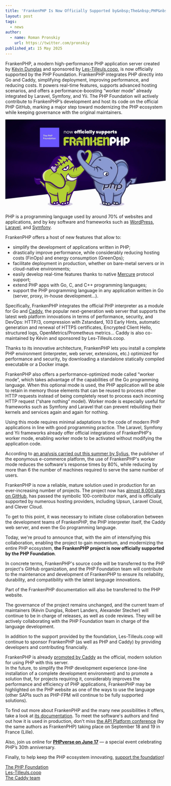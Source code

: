 ```yaml
---
title: 'FrankenPHP Is Now Officially Supported by&nbsp;The&nbsp;PHP&nbsp;Foundation'
layout: post
tags:
  - news
author:
  - name: Roman Pronskiy
    url: https://twitter.com/pronskiy
published_at: 15 May 2025
---
```


FrankenPHP, a modern high-performance PHP application server created by [Kévin Dunglas](https://dunglas.dev) and sponsored by [Les-Tilleuls.coop](http://Les-Tilleuls.coop), is now officially supported by the PHP Foundation. FrankenPHP integrates PHP directly into Go and Caddy, simplifying deployment, improving performance, and reducing costs. It powers real-time features, supports advanced hosting scenarios, and offers a performance-boosting “worker mode” already integrated by Laravel, Symfony, and Yii. The PHP Foundation will actively contribute to FrankenPHP’s development and host its code on the official PHP GitHub, marking a major step toward modernizing the PHP ecosystem while keeping governance with the original maintainers.

![FrankenPHP-PHP-Foundation](/assets/post-images/2025/2025-05-15-frankenphp.png)

PHP is a programming language used by around 70% of websites and applications, and by key software and frameworks such as [WordPress](https://wordpress.org), [Laravel](https://laravel.com), and [Symfony](https://symfony.com).

FrankenPHP offers a host of new features that allow to:

* simplify the development of applications written in PHP;
* drastically improve performance, while considerably reducing hosting costs (FinOps) and energy consumption (GreenOps);
* facilitate deployment in production, whether on bare-metal servers or in cloud-native environments;
* easily develop real-time features thanks to native [Mercure](https://mercure.rocks) protocol support;
* extend PHP apps with Go, C, and C++ programming languages;
* support the PHP programming language in any application written in Go (server, proxy, in-house development...).

Specifically, FrankenPHP integrates the official PHP interpreter as a module for Go and [Caddy](https://caddyserver.com), the popular next-generation web server that supports the latest web platform innovations in terms of performance, security, and DevOps: HTTP/3, compression with Zstandard, 103 Early Hints, automatic generation and renewal of HTTPS certificates, Encrypted Client Hello, structured logs, OpenMetrics/Prometheus metrics… Caddy is also co-maintained by Kévin and sponsored by Les-Tilleuls.coop.

Thanks to its innovative architecture, FrankenPHP lets you install a complete PHP environment (interpreter, web server, extensions, etc.) optimized for performance and security, by downloading a standalone statically compiled executable or a Docker image.

FrankenPHP also offers a performance-optimized mode called “worker mode”, which takes advantage of the capabilities of the Go programming language. When this optional mode is used, the PHP application will be able to retain in memory those elements that can be reused to process other HTTP requests instead of being completely reset to process each incoming HTTP request (“share nothing” model). Worker mode is especially useful for frameworks such as Symfony and Laravel that can prevent rebuilding their kernels and services again and again for nothing.

Using this mode requires minimal adaptations to the code of modern PHP applications in line with good programming practice. The Laravel, Symfony and Yii frameworks already offer official integrations of FrankenPHP's worker mode, enabling worker mode to be activated without modifying the application code.

According to [an analysis carried out this summer by Sylius](https://sylius.com/blog/ecosystem/month-of-sylius-august-2024/#frankenphp), the publisher of the eponymous e-commerce platform, the use of FrankenPHP's worker mode reduces the software's response times by 80%, while reducing by more than 6 the number of machines required to serve the same number of users.

FrankenPHP is now a reliable, mature solution used in production for an ever-increasing number of projects. The project now has [almost 8,000 stars on GitHub](https://github.com/dunglas/frankenphp), has passed the symbolic 100-contributor mark, and is officially supported by numerous hosting providers, including Upsun, Laravel Cloud, and Clever Cloud.

To get to this point, it was necessary to initiate close collaboration between the development teams of FrankenPHP, the PHP interpreter itself, the Caddy web server, and even the Go programming language.

Today, we're proud to announce that, with the aim of intensifying this collaboration, enabling the project to gain momentum, and modernizing the entire PHP ecosystem, **the FrankenPHP project is now officially supported by the PHP Foundation**.

In concrete terms, FrankenPHP's source code will be transferred to the PHP project's GitHub organization, and the PHP Foundation team will contribute to the maintenance and development of FrankenPHP to ensure its reliability, durability, and compatibility with the latest language innovations.

Part of the FrankenPHP documentation will also be transferred to the PHP website.

The governance of the project remains unchanged, and the current team of maintainers (Kévin Dunglas, Robert Landers, Alexander Stecher) will continue to be in charge of releases, as well as code reviews. They will be actively collaborating with the PHP Foundation team in charge of the language development.

In addition to the support provided by the foundation, Les-Tilleuls.coop will continue to sponsor FrankenPHP (as well as PHP and Caddy) by providing developers and contributing financially.

FrankenPHP is already [promoted by Caddy](https://caddyserver.com/#:~:text=4x%20faster%20PHP%20apps) as the official, modern solution for using PHP with this server.  
In the future, to simplify the PHP development experience (one-line installation of a complete development environment) and to promote a solution that, for projects requiring it, considerably improves the performance and efficiency of PHP applications, FrankenPHP may be highlighted on the PHP website as one of the ways to use the language (other SAPIs such as PHP-FPM will continue to be fully supported solutions).

To find out more about FrankenPHP and the many new possibilities it offers, take a look at [its documentation](https://frankenphp.dev). To meet the software's authors and find out how it is used in production, don't miss [the API Platform conference](https://api-platform.com/con/) (by the same authors as FrankenPHP) taking place on September 18 and 19 in France (Lille).

Also, join us online for [**PHPverse on June 17**](https://lp.jetbrains.com/phpverse-2025/) — a special event celebrating PHP’s 30th anniversary.

Finally, to help keep the PHP ecosystem innovating, [support the foundation](https://thephp.foundation/sponsor/)\!

[The PHP Foundation](https://thephp.foundation/)  
[Les-Tilleuls.coop](http://Les-Tilleuls.coop)  
[The Caddy team](https://caddyserver.com)  
